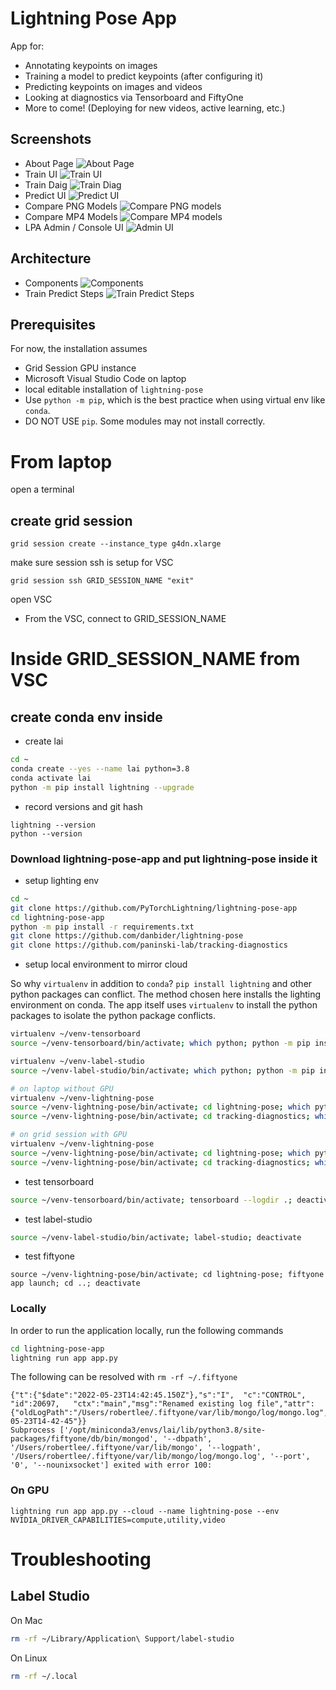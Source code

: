 # Lightning Pose App

App for:
* Annotating keypoints on images
* Training a model to predict keypoints (after configuring it)
* Predicting keypoints on images and videos
* Looking at diagnostics via Tensorboard and FiftyOne
* More to come! (Deploying for new videos, active learning, etc.)

## Screenshots
- About Page
![About Page](static/lpa-2-about.png)
- Train UI
![Train UI](static/lpa-3-train.png)
- Train Daig
![Train Diag](static/lpa-4-train-diag.png)
- Predict UI
![Predict UI](static/lpa-5-eval.png)
- Compare PNG Models
![Compare PNG models](static/lpa-6-eval-png.png)
- Compare MP4 Models
![Compare MP4 models](static/lpa-7-eval-mp4.png)
- LPA Admin / Console UI
![Admin UI](static/lpa-1-admin.png)

## Architecture
- Components
![Components](static/lpa-components.png)
- Train Predict Steps
![Train Predict Steps](static/lpa-train-predict-steps.png)

## Prerequisites

For now, the installation assumes 
- Grid Session GPU instance 
- Microsoft Visual Studio Code on laptop
- local editable installation of `lightning-pose`
- Use `python -m pip`, which is the best practice when using virtual env like `conda`.
- DO NOT USE `pip`.  Some modules may not install correctly.

# From laptop

open a terminal

## create grid session 

```
grid session create --instance_type g4dn.xlarge 
```

make sure session ssh is setup for VSC
```
grid session ssh GRID_SESSION_NAME "exit"
```

open VSC

- From the VSC, connect to GRID_SESSION_NAME

# Inside GRID_SESSION_NAME from VSC

## create conda env inside

- create lai
```bash
cd ~
conda create --yes --name lai python=3.8
conda activate lai
python -m pip install lightning --upgrade
```

- record versions and git hash
```
lightning --version
python --version
```

### Download lightning-pose-app and put lightning-pose inside it

- setup lighting env
```bash
cd ~
git clone https://github.com/PyTorchLightning/lightning-pose-app
cd lightning-pose-app
python -m pip install -r requirements.txt 
git clone https://github.com/danbider/lightning-pose
git clone https://github.com/paninski-lab/tracking-diagnostics 
```

- setup local environment to mirror cloud

So why `virtualenv` in addition to `conda`? `pip install lightning` and other python packages can conflict.
The method chosen here installs the lighting environment on conda.
The app itself uses `virtualenv` to install the python packages to isolate the python package conflicts.

```bash
virtualenv ~/venv-tensorboard 
source ~/venv-tensorboard/bin/activate; which python; python -m pip install tensorflow tensorboard; deactivate

virtualenv ~/venv-label-studio 
source ~/venv-label-studio/bin/activate; which python; python -m pip install label-studio; deactivate

# on laptop without GPU
virtualenv ~/venv-lightning-pose
source ~/venv-lightning-pose/bin/activate; cd lightning-pose; which python; python -m pip install -e .; cd ..; deactivate
source ~/venv-lightning-pose/bin/activate; cd tracking-diagnostics; which python; python -m pip install -r requirements.txt; python -m pip install -e .; cd ..; deactivate

# on grid session with GPU
virtualenv ~/venv-lightning-pose
source ~/venv-lightning-pose/bin/activate; cd lightning-pose; which python; git checkout develop; python -m pip install -r requirements.txt; cd ..; deactivate
source ~/venv-lightning-pose/bin/activate; cd tracking-diagnostics; which python; python -m pip install -r requirements.txt; python -m pip install -e .; cd ..; deactivate

```
- test tensorboard 
```bash
source ~/venv-tensorboard/bin/activate; tensorboard --logdir .; deactivate
```
- test label-studio
```bash
source ~/venv-label-studio/bin/activate; label-studio; deactivate
```
- test fiftyone
```
source ~/venv-lightning-pose/bin/activate; cd lightning-pose; fiftyone app launch; cd ..; deactivate
```

### Locally

In order to run the application locally, run the following commands

```bash
cd lightning-pose-app
lightning run app app.py
```

The following can be resolved with `rm -rf ~/.fiftyone`

```
{"t":{"$date":"2022-05-23T14:42:45.150Z"},"s":"I",  "c":"CONTROL",  "id":20697,   "ctx":"main","msg":"Renamed existing log file","attr":{"oldLogPath":"/Users/robertlee/.fiftyone/var/lib/mongo/log/mongo.log","newLogPath":"/Users/robertlee/.fiftyone/var/lib/mongo/log/mongo.log.2022-05-23T14-42-45"}}
Subprocess ['/opt/miniconda3/envs/lai/lib/python3.8/site-packages/fiftyone/db/bin/mongod', '--dbpath', '/Users/robertlee/.fiftyone/var/lib/mongo', '--logpath', '/Users/robertlee/.fiftyone/var/lib/mongo/log/mongo.log', '--port', '0', '--nounixsocket'] exited with error 100:
```

### On GPU
```
lightning run app app.py --cloud --name lightning-pose --env NVIDIA_DRIVER_CAPABILITIES=compute,utility,video
```

# Troubleshooting 

## Label Studio 

On Mac

```bash
rm -rf ~/Library/Application\ Support/label-studio  
```

On Linux

```bash
rm -rf ~/.local
```